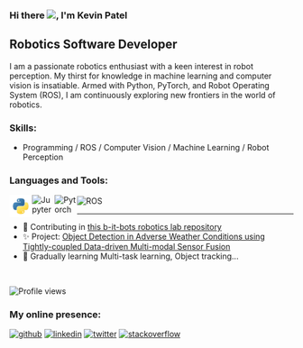 ### Hi there <img src="https://raw.githubusercontent.com/MartinHeinz/MartinHeinz/master/wave.gif" width="30px">, I'm Kevin Patel 
## Robotics Software Developer
<!-- ![Robot Vision Developer](https://pbs.twimg.com/profile_banners/3011151816/1542615891/1080x360) -->

I am a passionate robotics enthusiast with a keen interest in robot perception. My thirst for knowledge in machine learning and computer vision is insatiable. Armed with Python, PyTorch, and Robot Operating System (ROS), I am continuously exploring new frontiers in the world of robotics.

### Skills: 
- Programming / ROS / Computer Vision / Machine Learning / Robot Perception

### Languages and Tools:

<img align="left" alt="Python" width="40px" src="https://raw.githubusercontent.com/github/explore/80688e429a7d4ef2fca1e82350fe8e3517d3494d/topics/python/python.png"/>
<img align="left" alt="Jupyter" width="40px" src="https://upload.wikimedia.org/wikipedia/commons/thumb/3/38/Jupyter_logo.svg/883px-Jupyter_logo.svg.png"/>
<img align="left" alt="Pytorch" width="40px" src="https://pytorch.org/assets/images/pytorch-logo.png"/>
<img align="center" alt="ROS" width="110px" src="https://docs.pickit3d.com/en/2.0/_images/ros-logo.png"/>

<br />

---
- 🔭 Contributing in [this b-it-bots robotics lab repository](https://github.com/kvnptl/mas_industrial_robotics) 
- ✨ Project: [Object Detection in Adverse Weather Conditions using Tightly-coupled Data-driven Multi-modal Sensor Fusion](https://github.com/kvnptl/KevinPatelRnD)
- 🌱 Gradually learning Multi-task learning, Object tracking...

<br />

<!-- ![Kevin's GitHub stats](https://github-readme-stats.vercel.app/api?username=kvnptl&show_icons=true&count_private=true&theme=radical) -->



![Profile views](https://komarev.com/ghpvc/?username=kvnptl)



### My online presence:

[<img src='https://github.githubassets.com/assets/GitHub-Mark-ea2971cee799.png' alt='github' height='40'>](https://github.com/kvnptl)
[<img src='https://upload.wikimedia.org/wikipedia/commons/thumb/c/ca/LinkedIn_logo_initials.png/640px-LinkedIn_logo_initials.png' alt='linkedin' height='40'>](https://www.linkedin.com/in/kevin-patel-arc/)
[<img src='https://img.icons8.com/ios/50/000000/twitterx--v1.png' alt='twitter' height='40'>](https://twitter.com/ikvnptl)
[<img src='https://wizardsourcer.com/wp-content/uploads/2019/03/Stackoverflow.png' alt='stackoverflow' height='40'>](https://stackoverflow.com/users/6920365)

<!-- [![Kevin's wakatime stats](https://github-readme-stats.vercel.app/api/wakatime?username=kvnptl)](https://github.com/kvnptl/mas_industrial_robotics) -->
